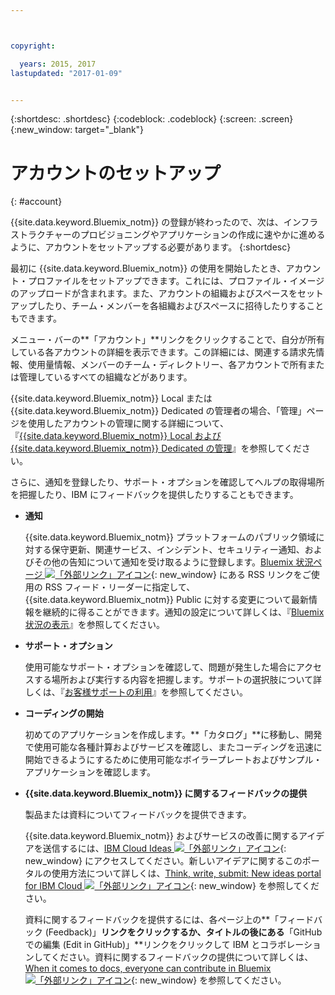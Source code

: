 ```yaml
---



copyright:

  years: 2015, 2017
lastupdated: "2017-01-09"


---
```


{:shortdesc: .shortdesc}
{:codeblock: .codeblock}
{:screen: .screen}
{:new_window: target="_blank"}

<!-- staging only content beginning -->

# アカウントのセットアップ
{: #account}

{{site.data.keyword.Bluemix_notm}} の登録が終わったので、次は、インフラストラクチャーのプロビジョニングやアプリケーションの作成に速やかに進めるように、アカウントをセットアップする必要があります。
{:shortdesc}

最初に {{site.data.keyword.Bluemix_notm}} の使用を開始したとき、アカウント・プロファイルをセットアップできます。これには、プロファイル・イメージのアップロードが含まれます。また、アカウントの組織およびスペースをセットアップしたり、チーム・メンバーを各組織およびスペースに招待したりすることもできます。 

メニュー・バーの**「アカウント」**リンクをクリックすることで、自分が所有している各アカウントの詳細を表示できます。この詳細には、関連する請求先情報、使用量情報、メンバーのチーム・ディレクトリー、各アカウントで所有または管理しているすべての組織などがあります。 

{{site.data.keyword.Bluemix_notm}} Local または {{site.data.keyword.Bluemix_notm}} Dedicated の管理者の場合、「管理」ページを使用したアカウントの管理に関する詳細について、『[{{site.data.keyword.Bluemix_notm}} Local および {{site.data.keyword.Bluemix_notm}} Dedicated の管理](/docs/admin/index.html#mng)』を参照してください。

さらに、通知を登録したり、サポート・オプションを確認してヘルプの取得場所を把握したり、IBM にフィードバックを提供したりすることもできます。  

- **通知** 
  
  {{site.data.keyword.Bluemix_notm}} プラットフォームのパブリック領域に対する保守更新、関連サービス、インシデント、セキュリティー通知、およびその他の告知について通知を受け取るように登録します。[Bluemix 状況ページ ![「外部リンク」アイコン](../icons/launch-glyph.svg)](http://ibm.biz/Bluemixstatus){: new_window} にある RSS リンクをご使用の RSS フィード・リーダーに指定して、{{site.data.keyword.Bluemix_notm}} Public に対する変更について最新情報を継続的に得ることができます。通知の設定について詳しくは、『[Bluemix 状況の表示](/docs/support/index.html#viewing-bluemix-status)』を参照してください。

- **サポート・オプション** 
  
  使用可能なサポート・オプションを確認して、問題が発生した場合にアクセスする場所および実行する内容を把握します。サポートの選択肢について詳しくは、『[お客様サポートの利用](/docs/support/index.html#getting-customer-support)』を参照してください。

- **コーディングの開始** 
  
  初めてのアプリケーションを作成します。**「カタログ」**に移動し、開発で使用可能な各種計算およびサービスを確認し、またコーディングを迅速に開始できるようにするために使用可能なボイラープレートおよびサンプル・アプリケーションを確認します。

- **{{site.data.keyword.Bluemix_notm}} に関するフィードバックの提供** 
  
  製品または資料についてフィードバックを提供できます。 
  
  {{site.data.keyword.Bluemix_notm}} およびサービスの改善に関するアイデアを送信するには、[IBM Cloud Ideas ![「外部リンク」アイコン](../icons/launch-glyph.svg)](https://ibmcloud.ideas.aha.io){: new_window} にアクセスしてください。新しいアイデアに関するこのポータルの使用方法について詳しくは、[Think, write, submit: New ideas portal for IBM Cloud ![「外部リンク」アイコン](../icons/launch-glyph.svg)](https://developer.ibm.com/bluemix/2016/10/05/think-write-submit/){: new_window} を参照してください。 
  
  資料に関するフィードバックを提供するには、各ページ上の**「フィードバック (Feedback)」**リンクをクリックするか、タイトルの後にある**「GitHub での編集 (Edit in GitHub)」**リンクをクリックして IBM とコラボレーションしてください。資料に関するフィードバックの提供について詳しくは、[When it comes to docs, everyone can contribute in Bluemix ![「外部リンク」アイコン](../icons/launch-glyph.svg)](https://developer.ibm.com/bluemix/2016/01/13/bluemix-docs-now-open-source-on-github/){: new_window} を参照してください。
